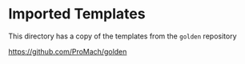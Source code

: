 # Imported Templates

This directory has a copy of the templates from the `golden` repository

https://github.com/ProMach/golden
